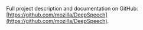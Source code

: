 Full project description and documentation on GitHub: [https://github.com/mozilla/DeepSpeech](https://github.com/mozilla/DeepSpeech).
